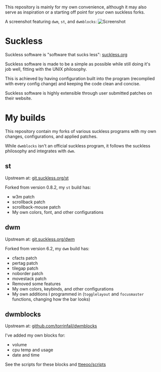 This repository is mainly for my own convenience, although it may also serve as inspiration or a starting off point for your own suckless forks.

A screenshot featuring `dwm`, `st`, and `dwmblocks`:
![Screenshot](https://raw.githubusercontent.com/tteeoo/suckless/master/screenshot.png)

# Suckless
Suckless software is "software that sucks less": [suckless.org](https://suckless.org/)

Suckless software is made to be a simple as possible while still doing it's job well, fitting with the UNIX philosophy.

This is achieved by having configuration built into the program (recomplied with every config change) and keeping the code clean and concise.

Suckless software is highly extensible through user submitted patches on their website.

# My builds
This repository contain my forks of various suckless programs with my own changes, configurations, and applied patches.

While `dwmblocks` isn't an official suckless program, it follows the suckless philosophy and integrates with `dwm`.

## st
Upstream at: [git.suckless.org/st](https://git.suckless.org/st/)

Forked from version 0.8.2, my `st` build has:
* w3m patch
* scrollback patch
* scrollback-mouse patch
* My own colors, font, and other configurations

## dwm
Upstream at: [git.suckless.org/dwm](https://git.suckless.org/dwm/)

Forked from version 6.2, my `dwm` build has:
* cfacts patch
* pertag patch
* tilegap patch
* noborder patch
* movestack patch
* Removed some features
* My own colors, keybinds, and other configurations
* My own additions I programmed in (`togglelayout` and `focusmaster` functions, changing how the bar looks)
 
## dwmblocks
Upstream at: [github.com/torrinfail/dwmblocks](https://github.com/torrinfail/dwmblocks/)

I've added my own blocks for:
* volume 
* cpu temp and usage
* date and time

See the scripts for these blocks and [tteeoo/scripts](https://github.com/tteeoo/scripts)
